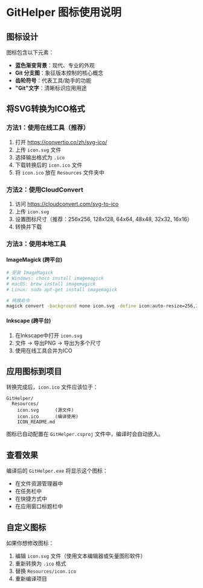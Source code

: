 # GitHelper 图标使用说明

## 图标设计

图标包含以下元素：
- **蓝色渐变背景**：现代、专业的外观
- **Git 分支图**：象征版本控制的核心概念
- **齿轮符号**：代表工具/助手的功能
- **"Git"文字**：清晰标识应用用途

## 将SVG转换为ICO格式

### 方法1：使用在线工具（推荐）

1. 打开 https://convertio.co/zh/svg-ico/
2. 上传 `icon.svg` 文件
3. 选择输出格式为 `.ico`
4. 下载转换后的 `icon.ico` 文件
5. 将 `icon.ico` 放在 `Resources` 文件夹中

### 方法2：使用CloudConvert

1. 访问 https://cloudconvert.com/svg-to-ico
2. 上传 `icon.svg`
3. 设置图标尺寸（推荐：256x256, 128x128, 64x64, 48x48, 32x32, 16x16）
4. 转换并下载

### 方法3：使用本地工具

#### ImageMagick (跨平台)
```bash
# 安装 ImageMagick
# Windows: choco install imagemagick
# macOS: brew install imagemagick
# Linux: sudo apt-get install imagemagick

# 转换命令
magick convert -background none icon.svg -define icon:auto-resize=256,128,64,48,32,16 icon.ico
```

#### Inkscape (跨平台)
1. 在Inkscape中打开 `icon.svg`
2. 文件 → 导出PNG → 导出为多个尺寸
3. 使用在线工具合并为ICO

## 应用图标到项目

转换完成后，`icon.ico` 文件应该位于：
```
GitHelper/
  Resources/
    icon.svg      (源文件)
    icon.ico      (编译使用)
    ICON_README.md
```

图标已自动配置在 `GitHelper.csproj` 文件中，编译时会自动嵌入。

## 查看效果

编译后的 `GitHelper.exe` 将显示这个图标：
- 在文件资源管理器中
- 在任务栏中
- 在快捷方式中
- 在应用窗口标题栏中

## 自定义图标

如果你想修改图标：
1. 编辑 `icon.svg` 文件（使用文本编辑器或矢量图形软件）
2. 重新转换为 `.ico` 格式
3. 替换 `Resources/icon.ico`
4. 重新编译项目
